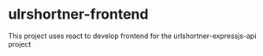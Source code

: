 # ulrshortner-frontend
This project uses react to develop frontend for the urlshortner-expressjs-api project
